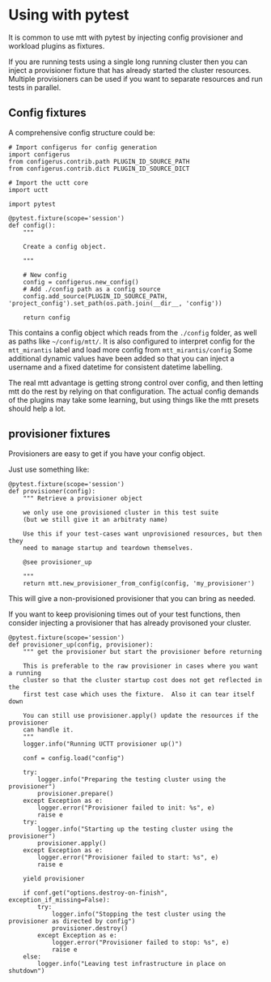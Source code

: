 # Using with pytest

It is common to use mtt with pytest by injecting config provisioner and workload
plugins as fixtures.

If you are running tests using a single long running cluster then you can inject
a provisioner fixture that has already started the cluster resources.
Multiple provisioners can be used if you want to separate resources and run
tests in parallel.

## Config fixtures

A comprehensive config structure could be:

```
# Import configerus for config generation
import configerus
from configerus.contrib.path PLUGIN_ID_SOURCE_PATH
from configerus.contrib.dict PLUGIN_ID_SOURCE_DICT

# Import the uctt core
import uctt

import pytest

@pytest.fixture(scope='session')
def config():
    """

    Create a config object.

    """

    # New config
    config = configerus.new_config()
    # Add ./config path as a config source
    config.add_source(PLUGIN_ID_SOURCE_PATH, 'project_config').set_path(os.path.join(__dir__, 'config'))

    return config
```

This contains a config object which reads from the `./config` folder, as well as
paths like `~/config/mtt/`.
It is also configured to interpret config for the `mtt_mirantis` label and load
more config from `mtt_mirantis/config`
Some additional dynamic values have been added so that you can inject a username
and a fixed datetime for consistent datetime labelling.

The real mtt advantage is getting strong control over config, and then letting
mtt do the rest by relying on that configuration.
The actual config demands of the plugins may take some learning, but using things
like the mtt presets should help a lot.

## provisioner fixtures

Provisioners are easy to get if you have your config object.

Just use something like:

```
@pytest.fixture(scope='session')
def provisioner(config):
    """ Retrieve a provisioner object

    we only use one provisioned cluster in this test suite
    (but we still give it an arbitraty name)

    Use this if your test-cases want unprovisioned resources, but then they
    need to manage startup and teardown themselves.

    @see provisioner_up

    """
    return mtt.new_provisioner_from_config(config, 'my_provisioner')
```

This will give a non-provisioned provisioner that you can bring as needed.

If you want to keep provisioning times out of your test functions, then consider
injecting a provisioner that has already provisoned your cluster.

```
@pytest.fixture(scope='session')
def provisioner_up(config, provisioner):
    """ get the provisioner but start the provisioner before returning

    This is preferable to the raw provisioner in cases where you want a running
    cluster so that the cluster startup cost does not get reflected in the
    first test case which uses the fixture.  Also it can tear itself down

    You can still use provisioner.apply() update the resources if the provisioner
    can handle it.
    """
    logger.info("Running UCTT provisioner up()")

    conf = config.load("config")

    try:
        logger.info("Preparing the testing cluster using the provisioner")
        provisioner.prepare()
    except Exception as e:
        logger.error("Provisioner failed to init: %s", e)
        raise e
    try:
        logger.info("Starting up the testing cluster using the provisioner")
        provisioner.apply()
    except Exception as e:
        logger.error("Provisioner failed to start: %s", e)
        raise e

    yield provisioner

    if conf.get("options.destroy-on-finish", exception_if_missing=False):
        try:
            logger.info("Stopping the test cluster using the provisioner as directed by config")
            provisioner.destroy()
        except Exception as e:
            logger.error("Provisioner failed to stop: %s", e)
            raise e
    else:
        logger.info("Leaving test infrastructure in place on shutdown")
```
